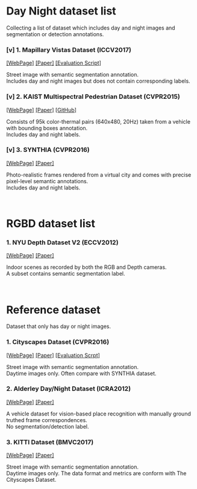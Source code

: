 # Day Night dataset list
Collecting a list of dataset which includes day and night images and segmentation or detection annotations.

### [v] 1. Mapillary Vistas Dataset (ICCV2017)
[[WebPage]](https://www.mapillary.com/dataset/vistas?pKey=rwbBtYKofke2NeLIvj8j-A&lat=20&lng=0&z=1.5) [[Paper]](https://research.mapillary.com/img/publications/ICCV17a.pdf) [[Evaluation Script]](https://github.com/mapillary/mapillary_vistas)

Street image with semantic segmentation annotation.  
Includes day and night images but does not contain corresponding labels.

### [v] 2. KAIST Multispectral Pedestrian Dataset (CVPR2015)
[[WebPage]](https://sites.google.com/site/pedestrianbenchmark/home) [[Paper]](https://www.cv-foundation.org/openaccess/content_cvpr_2015/papers/Hwang_Multispectral_Pedestrian_Detection_2015_CVPR_paper.pdf) [[GitHub]](https://github.com/SoonminHwang/rgbt-ped-detection)

Consists of 95k color-thermal pairs (640x480, 20Hz) taken from a vehicle with bounding boxes annotation.   
Includes day and night labels.

### [v] 3. SYNTHIA (CVPR2016)
[[WebPage]](http://synthia-dataset.net/) [[Paper]](http://refbase.cvc.uab.es/files/RSM2016.pdf) 

Photo-realistic frames rendered from a virtual city and comes with precise pixel-level semantic annotations.  
Includes day and night labels.

<br>

# RGBD dataset list
### 1. NYU Depth Dataset V2 (ECCV2012)
[[WebPage]](https://cs.nyu.edu/~silberman/datasets/nyu_depth_v2.html) [[Paper]](https://cs.nyu.edu/~silberman/papers/indoor_seg_support.pdf)  

Indoor scenes as recorded by both the RGB and Depth cameras.  
A subset contains semantic segmentation label.

<br>

# Reference dataset
Dataset that only has day or night images.

### 1. Cityscapes Dataset (CVPR2016)
[[WebPage]](https://www.cityscapes-dataset.com/dataset-overview/) [[Paper]](https://www.cityscapes-dataset.com/wordpress/wp-content/papercite-data/pdf/cordts2016cityscapes.pdf) [[Evaluation Scrpt]](https://github.com/mcordts/cityscapesScripts)

Street image with semantic segmentation annotation.  
Daytime images only. Often compare with SYNTHIA dataset.

### 2. Alderley Day/Night Dataset (ICRA2012)
[[WebPage]](https://wiki.qut.edu.au/pages/viewpage.action?pageId=181178395) [[Paper]](https://ieeexplore.ieee.org/abstract/document/6224623/)

 A vehicle dataset for vision-based place recognition with manually ground truthed frame correspondences.  
 No segmentation/detection label.

### 3. KITTI Dataset (BMVC2017)
[[WebPage]](http://www.cvlibs.net/datasets/kitti/eval_semseg.php?benchmark=semantics2015) [[Paper]](http://www.cvlibs.net/publications/Alhaija2017BMVC.pdf)

Street image with semantic segmentation annotation.  
Daytime images only. The data format and metrics are conform with The Cityscapes Dataset.
